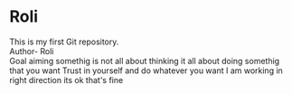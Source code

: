 # Roli
This is my first Git repository.
<br>
Author- Roli
<br>
Goal
aiming somethig is not all about thinking it all about doing somethig that you want 
Trust in yourself and do whatever you want 
I am working in right direction
its ok that's fine
